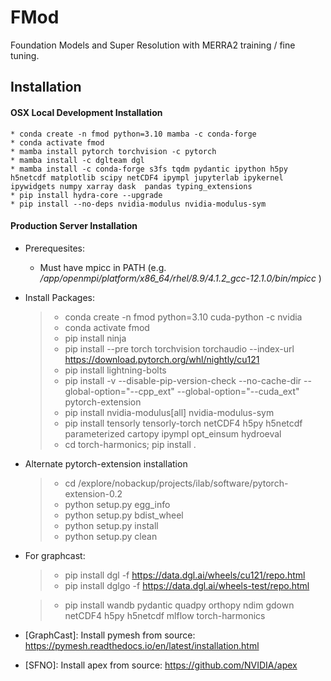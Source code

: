 
# FMod

Foundation Models and Super Resolution with MERRA2 training / fine tuning.

## Installation


#### OSX Local Development Installation
    * conda create -n fmod python=3.10 mamba -c conda-forge 
    * conda activate fmod
    * mamba install pytorch torchvision -c pytorch
    * mamba install -c dglteam dgl 
    * mamba install -c conda-forge s3fs tqdm pydantic ipython h5py h5netcdf matplotlib scipy netCDF4 ipympl jupyterlab ipykernel ipywidgets numpy xarray dask  pandas typing_extensions
    * pip install hydra-core --upgrade
    * pip install --no-deps nvidia-modulus nvidia-modulus-sym

#### Production Server Installation

 * Prerequesites:
   *  Must have mpicc in PATH  (e.g. */app/openmpi/platform/x86_64/rhel/8.9/4.1.2_gcc-12.1.0/bin/mpicc* )
   
 * Install Packages:

    >   * conda create -n fmod python=3.10 cuda-python -c nvidia 
    >   * conda activate fmod
    >   * pip install ninja
    >   * pip install --pre torch torchvision torchaudio --index-url https://download.pytorch.org/whl/nightly/cu121
    >   * pip install lightning-bolts 
    >   * pip install -v --disable-pip-version-check --no-cache-dir --global-option="--cpp_ext" --global-option="--cuda_ext" pytorch-extension
    >   * pip install nvidia-modulus[all] nvidia-modulus-sym
    >   * pip install tensorly tensorly-torch netCDF4 h5py h5netcdf parameterized cartopy ipympl opt_einsum hydroeval
    >   * cd torch-harmonics; pip install .

* Alternate pytorch-extension installation
  >  * cd /explore/nobackup/projects/ilab/software/pytorch-extension-0.2
  >  * python setup.py egg_info
  >  * python setup.py bdist_wheel 
  >  * python setup.py install
  >  * python setup.py clean


 * For graphcast:
    >   * pip install  dgl -f https://data.dgl.ai/wheels/cu121/repo.html
    >   * pip install  dglgo -f https://data.dgl.ai/wheels-test/repo.html


    >   * pip install wandb pydantic quadpy orthopy ndim gdown netCDF4 h5py h5netcdf mlflow torch-harmonics 

 * [GraphCast]: Install pymesh from source: https://pymesh.readthedocs.io/en/latest/installation.html
 * [SFNO]: Install apex from source: https://github.com/NVIDIA/apex












